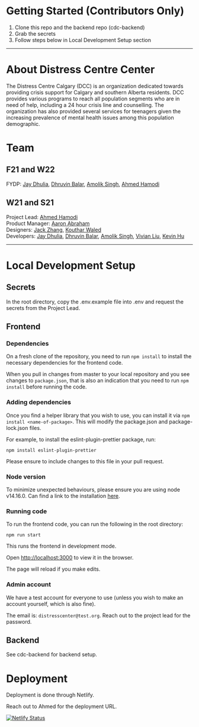 # Getting Started (Contributors Only)

1. Clone this repo and the backend repo (cdc-backend)
1. Grab the secrets
1. Follow steps below in Local Development Setup section

---

# About Distress Centre Center

The Distress Centre Calgary (DCC) is an organization dedicated towards providing crisis support for Calgary and southern Alberta residents. DCC provides various programs to reach all population segments who are in need of help, including a 24 hour crisis line and counselling. The organization has also provided several services for teenagers given the increasing prevalence of mental health issues among this population demographic.

# Team

## F21 and W22

FYDP: [Jay Dhulia](https://github.com/jaydhulia), [Dhruvin Balar](https://github.com/drbalar), [Amolik Singh](https://github.com/amoliksingh), [Ahmed Hamodi](https://github.com/ahmedhamodi)

## W21 and S21

Project Lead: [Ahmed Hamodi](https://github.com/ahmedhamodi)\
Product Manager: [Aaron Abraham](https://github.com/aaronabraham311)\
Designers: [Jack Zhang](https://github.com/fakesquid), [Kouthar Waled](https://github.com/kouthar)\
Developers: [Jay Dhulia](https://github.com/jaydhulia), [Dhruvin Balar](https://github.com/drbalar), [Amolik Singh](https://github.com/amoliksingh), [Vivian Liu](https://github.com/vivianliu0), [Kevin Hu](https://github.com/andstun)

---

# Local Development Setup

## Secrets

In the root directory, copy the .env.example file into .env and request the secrets from the Project Lead.

## Frontend

### Dependencies

On a fresh clone of the repository, you need to run `npm install` to install the necessary dependencies for the frontend code.

When you pull in changes from master to your local repository and you see changes to `package.json`, that is also an indication that you need to run `npm install` before running the code.

### Adding dependencies

Once you find a helper library that you wish to use, you can install it via `npm install <name-of-package>`. This will modify the package.json and package-lock.json files.

For example, to install the eslint-plugin-prettier package, run:

```
npm install eslint-plugin-prettier
```

Please ensure to include changes to this file in your pull request.

### Node version

To minimize unexpected behaviours, please ensure you are using node v14.16.0. Can find a link to the installation [here](https://nodejs.org/en/download/).

### Running code

To run the frontend code, you can run the following in the root directory:

```
npm run start
```

This runs the frontend in development mode.

Open [http://localhost:3000](http://localhost:3000) to view it in the browser.

The page will reload if you make edits.

### Admin account

We have a test account for everyone to use (unless you wish to make an account yourself, which is also fine).

The email is: `distresscenter@test.org`. Reach out to the project lead for the password.

## Backend

See cdc-backend for backend setup.

# Deployment

Deployment is done through Netlify.

Reach out to Ahmed for the deployment URL.

[![Netlify Status](https://api.netlify.com/api/v1/badges/e3c6d294-8df3-4841-b171-7d5e5782d9ec/deploy-status)](https://app.netlify.com/sites/distresscenter/deploys)
